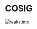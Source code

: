 # COSIG
[![wakatime](https://wakatime.com/badge/user/c636c28f-6840-4664-866c-5ddea8365df4/project/9cb6ea70-56d1-4694-8362-6836cfcc9501.svg)](https://wakatime.com/badge/user/c636c28f-6840-4664-866c-5ddea8365df4/project/9cb6ea70-56d1-4694-8362-6836cfcc9501)

